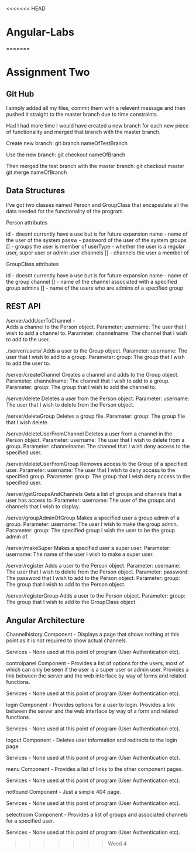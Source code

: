 <<<<<<< HEAD
# Angular-Labs
=======
# Assignment Two

## Git Hub

I simply added all my files, commit them with a relevent message and then pushed it 
straight to the master branch due to time constraints.

Had I had more time I would have created a new branch for each new piece of functionality
and merged that branch with the master branch.

Create new branch:
git branch nameOfTestBranch

Use the new branch:
git checkout nameOfBranch

Then merged the test branch with the master branch:
git checkout master
git merge nameOfBranch

## Data Structures

I've got two classes named Person and GroupClass that encapsulate all the data needed for
the functionality of the program.

Person attributes

id - doesnt currently have a use but is for future expansion
name - name of the user of the system
passw - password of the user of the system
groups [] - groups the user is member of
userType - whether the user is a regular user, super user or admin user
channels [] - channels the user a member of 

GroupClass attributes 

id - doesnt currently have a use but is for future expansion
name - name of the group
channel [] - name of the channel associated with a specified group
admins [] - name of the users who are admins of a specified group

    
## REST API

/server/addUserToChannel -   
Adds a channel to the Person object.
    Parameter: username: The user that I wish to add a channel to.
    Parameter: channelname: The channel that I wish to add to the user.


./server/users/
Adds a user to the Group object.
    Parameter: username: The user that I wish to add to a group.
    Parameter: group: The group that I wish to add the user to.
  
  
/server/createChannel
Creates a channel and adds to the Group object.
    Parameter: channelname: The channel that I wish to add to a group.
    Parameter: group: The group that I wish to add the channel to.
  
  
/server/delete
Deletes a user from the Person object.
    Parameter: username: The user that I wish to delete from the Person object.
  
  
/server/deleteGroup
Deletes a group file.
    Paramater: group: The group file that I wish delete.
  
  
/server/deleteUserFromChannel
Deletes a user from a channel in the Person object.
  Parameter: username: The user that I wish to delete from a group.
  Parameter: channelname: The channel that I wish deny access to the specified user.


/server/deleteUserFromGroup
Removes access to the Group of a specified user.
    Parameter: username: The user that I wish to deny access to the specified group.
    Parameter: group: The group that I wish deny access to the specified user.
  
  
/server/getGroupsAndChannels
Gets a list of groups and channels that a user has access to.
    Parameter: username: The user of the groups and channels that I wish to display.
  
  
/server/groupAdminOfGroup
Makes a specified user a group admin of a group.
    Parameter: username: The user I wish to make the group admin.
    Parameter: group: The specified group I wish the user to be the group admin of.

  
/server/makeSuper
Makes a specified user a super user.
  Parameter: username: The name of the user I wish to make a super user.


/server/register
Adds a user to the Person object.
    Parameter: username: The user that I wish to delete from the Person object.
    Parameter: password: The password that I wish to add to the Person object.
    Parameter: group: The group that I wish to add to the Person object.
  
  
/server/registerGroup
Adds a user to the Person object.
    Parameter: group: The group that I wish to add to the GroupClass object.





## Angular Architecture

Channelhistory
Component - Displays a page that shows nothing at this point as it is not required to show 
actual channels.

Services - None used at this point of program (User Authentication etc).

controlpanel
Component - Provides a list of options for the users, most of which can only be seen if 
the user is a super user or admin user. Provides a link between the server and the
web interface by way of forms and related functions.

Services - None used at this point of program (User Authentication etc).


login
Component - Provides options for a user to login. Provides a link between the server and 
the web interface by way of a form and related functions.

Services - None used at this point of program (User Authentication etc).

logout
Component - Deletes user information and redirects to the login page.

Services - None used at this point of program (User Authentication etc).

menu
Component - Provides a list of links to the other component pages.

Services - None used at this point of program (User Authentication etc).

notfound
Component - Just a simple 404 page.

Services - None used at this point of program (User Authentication etc).

selectroom
Component - Provides a list of groups and associated channels for a specified user.

Services - None used at this point of program (User Authentication etc).




>>>>>>> Weed 4
